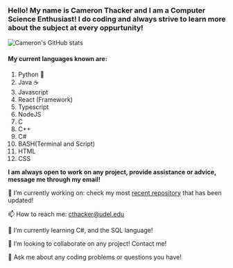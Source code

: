 ### Hello! My name is Cameron Thacker and I am a Computer Science Enthusiast! I do coding and always strive to learn more about the subject at every oppurtunity!

![Cameron's GitHub stats](https://github-readme-stats.vercel.app/api?username=cthacker-udel&count_private=true)

#### My current languages known are:

1. Python 🐍
2. Java ☕
3. Javascript
4. React (Framework)
5. Typescript
6. NodeJS
7. C
8. C++
9. C#
10. BASH(Terminal and Script)
11. HTML
12. CSS

**I am always open to work on any project, provide assistance or advice, message me through my email!**

🔭 I’m currently working on: check my most [recent repository](https://github.com/cthacker-udel?tab=repositories) that has been updated!

📫 How to reach me: cthacker@udel.edu

🌱 I’m currently learning C#, and the SQL language!

👯 I’m looking to collaborate on any project! Contact me!

💬 Ask me about any coding problems or questions you have!

<!--
**cthacker-udel/cthacker-udel** is a ✨ _special_ ✨ repository because its `README.md` (this file) appears on your GitHub profile.

Here are some ideas to get you started:

- 🔭 I’m currently working on ...
- 🌱 I’m currently learning ...
- 👯 I’m looking to collaborate on ...
- 🤔 I’m looking for help with ...
- 💬 Ask me about ...
- 📫 How to reach me: ...
- 😄 Pronouns: ...
- ⚡ Fun fact: ...
-->
